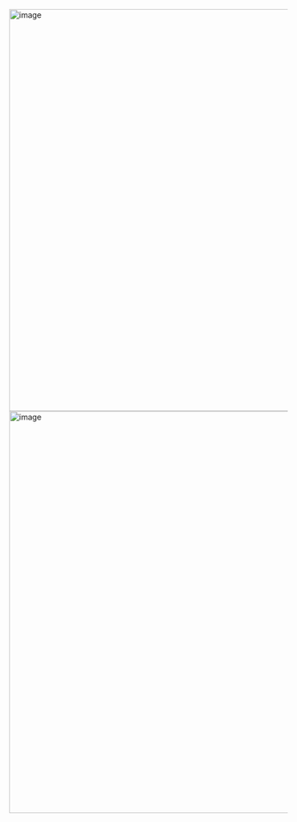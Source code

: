  <img width="727" alt="image" src="C:/Users/mitta/OneDrive/Pictures/Screenshots/Screenshot 2023-09-24 115844.png">
 <img width="727" alt="image" src="C:/Users/mitta/OneDrive/Pictures/Screenshots/Screenshot 2023-09-24 115920.png"
 >

